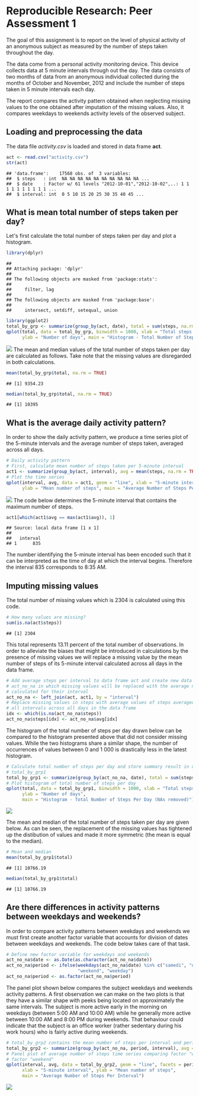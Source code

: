 # Reproducible Research: Peer Assessment 1

The goal of this assignment is to report on the level of physical activity of an anonymous subject as measured by the number of steps taken throughout the day.  

The data come from a personal activity monitoring device. This device collects data at 5 minute intervals through out the day. The data consists of two months of data from an anonymous individual collected during the months of October and November, 2012 and include the number of steps taken in 5 minute intervals each day.  

The report compares the activity pattern obtained when neglecting missing values to the one obtained after imputation of the missing values.  Also, it compares weekdays to weekends activity levels of the observed subject.


## Loading and preprocessing the data

The data file *activity.csv* is loaded and stored in data frame **act**.  


```r
act <- read.csv("activity.csv")
str(act)
```

```
## 'data.frame':	17568 obs. of  3 variables:
##  $ steps   : int  NA NA NA NA NA NA NA NA NA NA ...
##  $ date    : Factor w/ 61 levels "2012-10-01","2012-10-02",..: 1 1 1 1 1 1 1 1 1 1 ...
##  $ interval: int  0 5 10 15 20 25 30 35 40 45 ...
```

## What is mean total number of steps taken per day?

Let's first calculate the total number of steps taken per day and plot a histogram.  


```r
library(dplyr)
```

```
## 
## Attaching package: 'dplyr'
## 
## The following objects are masked from 'package:stats':
## 
##     filter, lag
## 
## The following objects are masked from 'package:base':
## 
##     intersect, setdiff, setequal, union
```

```r
library(ggplot2)
total_by_grp <- summarize(group_by(act, date), total = sum(steps, na.rm = TRUE))
qplot(total, data = total_by_grp, binwidth = 1000, xlab = "Total steps per day",
      ylab = "Number of days", main = "Histogram - Total Number of Steps Per Day")
```

![](PA1_template_files/figure-html/unnamed-chunk-2-1.png) 
The mean and median values of the total number of steps taken per day are calculated as follows.  Take note that the missing values are disregarded in both calculations.  


```r
mean(total_by_grp$total, na.rm = TRUE)
```

```
## [1] 9354.23
```

```r
median(total_by_grp$total, na.rm = TRUE)
```

```
## [1] 10395
```


## What is the average daily activity pattern?

In order to show the daily activity pattern, we produce a time series plot of the 5-minute intervals and the average number of steps taken, averaged across all days.  


```r
# Daily activity pattern
# First, calculate mean number of steps taken per 5-minute interval
act1 <- summarize(group_by(act, interval), avg = mean(steps, na.rm = TRUE))
# Plot the time series
qplot(interval, avg, data = act1, geom = "line", xlab = "5-minute interval",
      ylab = "Mean number of steps", main = "Average Number of Steps Per Interval")
```

![](PA1_template_files/figure-html/unnamed-chunk-4-1.png) 
The code below determines the 5-minute interval that contains the maximum number of steps.  


```r
act1[which(act1$avg == max(act1$avg)), 1]
```

```
## Source: local data frame [1 x 1]
## 
##   interval
## 1      835
```
The number identifying the 5-minute interval has been encoded such that it can be interpreted as the time of day at which the interval begins.  Therefore the interval 835 corresponds to 8:35 AM.

## Imputing missing values

The total number of missing values which is 2304 is calculated using this code.     


```r
# How many values are missing?
sum(is.na(act$steps))
```

```
## [1] 2304
```

This total represents 13.11 percent of the total number of observations.  In order to alleviate the biases that might be introduced in calculations by the presence of missing values we will replace a missing value by the mean number of steps of its 5-minute interval calculated across all days in the data frame.  


```r
# Add average steps per interval to data frame act and create new data frame 
# act_no_na in which missing values will be replaced with the average number of steps
# calculated for their interval
act_no_na <- left_join(act, act1, by = "interval")
# Replace missing values in steps with average values of steps averaged over 
# all intervals across all days in the data frame 
idx <- which(is.na(act_no_na$steps))
act_no_na$steps[idx] <- act_no_na$avg[idx]
```

The histogram of the total number of steps per day drawn below can be compared to the histogram presented above that did not consider missing values. While the two histograms share a similar shape, the number of occurrences of values between 0 and 1 000 is drastically less in the latest histogram.  



```r
# Calculate total number of steps per day and store summary result in data frame 
# total_by_grp1
total_by_grp1 <- summarize(group_by(act_no_na, date), total = sum(steps))
# Plot histogram of total number of steps per day
qplot(total, data = total_by_grp1, binwidth = 1000, xlab = "Total steps per day",
      ylab = "Number of days", 
      main = "Histogram - Total Number of Steps Per Day (NAs removed)")
```

![](PA1_template_files/figure-html/unnamed-chunk-8-1.png) 

The mean and median of the total number of steps taken per day are given below.  As can be seen, the replacement of the missing values has tightened up the distibution of values and made it more symmetric (the mean is equal to the median).  


```r
# Mean and median
mean(total_by_grp1$total)
```

```
## [1] 10766.19
```

```r
median(total_by_grp1$total)
```

```
## [1] 10766.19
```

## Are there differences in activity patterns between weekdays and weekends?

In order to compare activity patterns between weekdays and weekends we must first create another factor variable that accounts for division of dates between weekdays and weekends.  The code below takes care of that task.


```r
# Define new factor variable for weekdays and weekends
act_no_na$date <- as.Date(as.character(act_no_na$date))
act_no_na$period <- ifelse(weekdays(act_no_na$date) %in% c("samedi", "dimanche"),
                           "weekend", "weekday")
act_no_na$period <- as.factor(act_no_na$period)
```
The panel plot shown below compares the subject weekdays and weekends activity patterns.  A first observation we can make on the two plots is that they have a similar shape with peeks being located on approximately the same intervals.  The subject is more active early in the morning on weekdays (between 5:00 AM and 10:00 AM) while he generally more active between 10:00 AM and 8:00 PM during weekends.  That behaviour could indicate that the subject is an office worker (rather sedentary during his work hours) who is fairly active during weekends.  


```r
# total_by_grp2 contains the mean number of steps per interval and period
total_by_grp2 <- summarize(group_by(act_no_na, period, interval), avg = mean(steps))
# Panel plot of average number of steps time series comparing factor "weekdays" to
# factor "weekend"
qplot(interval, avg, data = total_by_grp2, geom = "line", facets = period ~ .,
      xlab = "5-minute interval", ylab = "Mean number of steps",
      main = "Average Number of Steps Per Interval")
```

![](PA1_template_files/figure-html/unnamed-chunk-11-1.png) 

